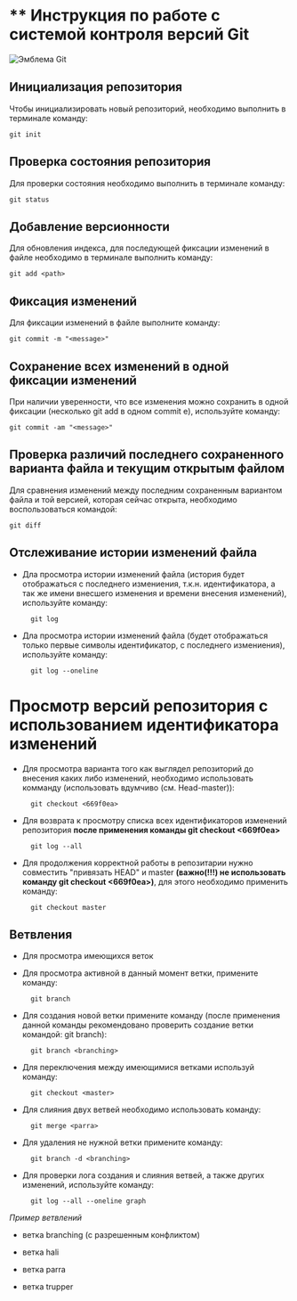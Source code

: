 # ** Инструкция по работе с системой контроля версий Git

![Эмблема Git](image.JPEG)
## Инициализация репозитория

Чтобы инициализировать новый репозиторий, необходимо выполнить в терминале команду:

    git init

## Проверка состояния репозитория

Для проверки состояния необходимо выполнить в терминале команду:

    git status

## Добавление версионности

Для обновления индекса, для последующей фиксации изменений в файле необходимо в терминале выполнить команду:

    git add <path>

## Фиксация изменений

Для фиксации изменений в файле выполните команду:

    git commit -m "<message>"

## Сохранение всех изменений в одной фиксации изменений

При наличии уверенности, что все изменения можно сохранить в одной фиксации (несколько git add в одном commit e), используйте команду:

    git commit -am "<message>"

## Проверка различий последнего сохраненного варианта файла и текущим открытым файлом

Для сравнения изменений между последним сохраненным вариантом файла и той версией, которая сейчас открыта, необходимо воспользоваться командой:

    git diff

## Отслеживание истории изменений файла

* Дла просмотра истории изменений файла (история будет отображаться с последнего измениения, т.к.н. идентификатора, а так же имени внесшего изменения и времени внесения изменений), используйте команду:

        git log

* Дла просмотра истории изменений файла (будет отображаться только первые символы идентификатор, с последнего измениения), используйте команду:

        git log --oneline

# Просмотр версий репозитория с использованием идентификатора изменений

* Для просмотра варианта того как выглядел репозиторий до внесения каких либо изменений, необходимо использовать комманду (использовать вдумчиво (см. Head-master)):

        git checkout <669f0ea>

* Для возврата к просмотру списка всех идентификаторов изменений репозитория **после применения команды git checkout <669f0ea>**

        git log --all

* Для продолжения корректной работы в репозитарии нужно совместить "привязать HEAD" и master **(важно(!!!) не использовать команду git checkout <669f0ea>)**, для этого необходимо применить команду:

        git checkout master

## Ветвления

* Для просмотра имеющихся веток
* Для просмотра активной в данный момент ветки, примените команду:

        git branch

* Для создания новой ветки примените команду (после применения данной команды рекомендовано проверить создание ветки командой: git branch):

        git branch <branching>

* Для переключения между имеющимися ветками используй команду:

        git checkout <master>

* Для слияния двух ветвей необходимо использовать команду:

        git merge <parra>

* Для удаления не нужной ветки примените команду:

        git branch -d <branching>

* Для проверки лога создания и слияния ветвей, а также других изменений, используйте команду:

        git log --all --oneline graph

*Пример ветвлений*
    
* ветка branching (с разрешенным конфликтом)

* ветка hali

* ветка parra

* ветка trupper
